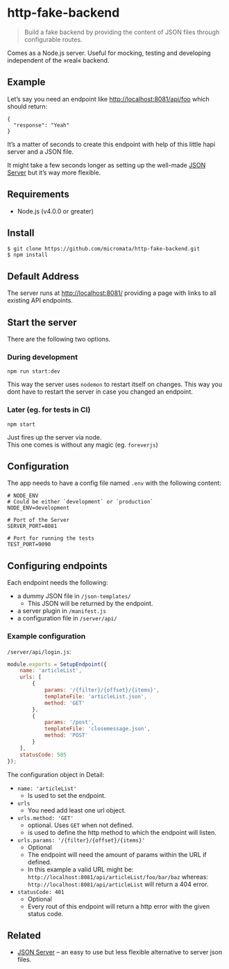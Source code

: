 # http-fake-backend

> Build a fake backend by providing the content of JSON files through configurable routes.

Comes as a Node.js server. Useful for mocking, testing and developing independent of the »real« backend.

## Example
Let’s say you need an endpoint like <http://localhost:8081/api/foo> which should return:

```
{
  "response": "Yeah"
}
```

It’s a matter of seconds to create this endpoint with help of this little hapi server and a JSON file.

It might take a few seconds longer as setting up the well-made [JSON Server](https://github.com/typicode/json-server) but it’s way more flexible.

## Requirements

- Node.js (v4.0.0 or greater)

## Install

```
$ git clone https://github.com/micromata/http-fake-backend.git
$ npm install
```

## Default Address
The server runs at <http://localhost:8081/> providing a page with links to all existing API endpoints.

## Start the server

There are the following two options.

### During development

```
npm run start:dev
```

This way the server uses `nodemon` to restart itself on changes. 
This way you dont have to restart the server in case you changed an endpoint. 


### Later (eg. for tests in CI)

```
npm start
```

Just fires up the server via node.  
This one comes is without any magic (eg. `foreverjs`)

## Configuration

The app needs to have a config file named `.env` with the following content:

```dosini
# NODE_ENV
# Could be either `development` or `production`
NODE_ENV=development

# Port of the Server
SERVER_PORT=8081

# Port for running the tests
TEST_PORT=9090
```

## Configuring endpoints

Each endpoint needs the following:

* a dummy JSON file in `/json-templates/`
	* This JSON will be returned by the endpoint.
* a server plugin in `/manifest.js`
* a configuration file in `/server/api/`

### Example configuration

`/server/api/login.js`:

```js
module.exports = SetupEndpoint({
    name: 'articleList',
    urls: [
        {
            params: '/{filter}/{offset}/{items}',
            templateFile: 'articleList.json',
            method: 'GET'
        },
        {
            params: '/post',
            templateFile: 'closemessage.json',
            method: 'POST'
        }
    ],
    statusCode: 505
});
```

The configuration object in Detail:

* `name: 'articleList'`  
	* Is used to set the endpoint.
* `urls`
	* You need add least one url object.
* `urls.method: 'GET'` 
	* optional. Uses `GET` when not defined.
	* is used to define the http method to which the endpoint will listen.
* `urls.params: '/{filter}/{offset}/{items}'`
	* Optional
	* The endpoint will need the amount of params within the URL if defined.
	* In this example a valid URL might be:
	  `http://localhost:8081/api/articleList/foo/bar/baz`
	  whereas:
	  `http://localhost:8081/api/articleList` will return a 404 error.
* `statusCode: 401`
	* Optional
	* Every rout of this endpoint will return a http error with the given status code.

## Related

* [JSON Server](https://github.com/typicode/json-server) – an easy to use but less flexible alternative to server json files.
